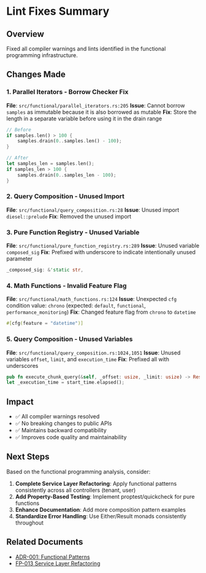 # Lint Fixes Summary

## Overview
Fixed all compiler warnings and lints identified in the functional programming infrastructure.

## Changes Made

### 1. Parallel Iterators - Borrow Checker Fix
**File**: `src/functional/parallel_iterators.rs:205`
**Issue**: Cannot borrow `samples` as immutable because it is also borrowed as mutable
**Fix**: Store the length in a separate variable before using it in the drain range
```rust
// Before
if samples.len() > 100 {
    samples.drain(0..samples.len() - 100);
}

// After
let samples_len = samples.len();
if samples_len > 100 {
    samples.drain(0..samples_len - 100);
}
```

### 2. Query Composition - Unused Import
**File**: `src/functional/query_composition.rs:28`
**Issue**: Unused import `diesel::prelude`
**Fix**: Removed the unused import

### 3. Pure Function Registry - Unused Variable
**File**: `src/functional/pure_function_registry.rs:289`
**Issue**: Unused variable `composed_sig`
**Fix**: Prefixed with underscore to indicate intentionally unused parameter
```rust
_composed_sig: &'static str,
```

### 4. Math Functions - Invalid Feature Flag
**File**: `src/functional/math_functions.rs:124`
**Issue**: Unexpected `cfg` condition value: `chrono` (expected: `default`, `functional`, `performance_monitoring`)
**Fix**: Changed feature flag from `chrono` to `datetime`
```rust
#[cfg(feature = "datetime")]
```

### 5. Query Composition - Unused Variables
**File**: `src/functional/query_composition.rs:1024,1051`
**Issue**: Unused variables `offset`, `limit`, and `execution_time`
**Fix**: Prefixed all with underscores
```rust
pub fn execute_chunk_query(&self, _offset: usize, _limit: usize) -> Result<Vec<U>, String>
let _execution_time = start_time.elapsed();
```

## Impact
- ✅ All compiler warnings resolved
- ✅ No breaking changes to public APIs
- ✅ Maintains backward compatibility
- ✅ Improves code quality and maintainability

## Next Steps
Based on the functional programming analysis, consider:

1. **Complete Service Layer Refactoring**: Apply functional patterns consistently across all controllers (tenant, user)
2. **Add Property-Based Testing**: Implement proptest/quickcheck for pure functions
3. **Enhance Documentation**: Add more composition pattern examples
4. **Standardize Error Handling**: Use Either/Result monads consistently throughout

## Related Documents
- [ADR-001: Functional Patterns](./ADR-001-FUNCTIONAL-PATTERNS.md)
- [FP-013 Service Layer Refactoring](./FP-013_SERVICE_LAYER_REFACTORING_SUMMARY.md)
